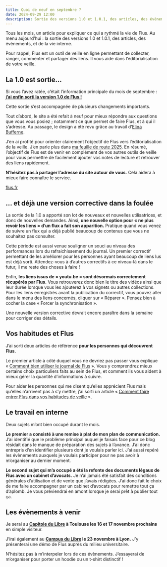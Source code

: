 ```yaml
---
title: Quoi de neuf en septembre ?
date: 2024-09-29 12:00
description: Sortie des versions 1.0 et 1.0.1, des articles, des évènements, et de la vie interne.
---
```


Tous les mois, un article pour expliquer ce qui a rythmé la vie de Flus.
Au menu aujourd’hui : la sortie des versions 1.0 et 1.0.1, des articles, des évènements, et de la vie interne.

Pour rappel, Flus est un outil de veille en ligne permettant de collecter, ranger, commenter et partager des liens.
Il vous aide dans l’éditorialisation de votre veille.

## La 1.0 est sortie…

Si vous l’avez ratée, c’était l’information principale du mois de septembre : [**j’ai enfin sorti la version 1.0 de Flus !**](flus-un-point-zero.html)

Cette sortie s’est accompagnée de plusieurs changements importants.

Tout d’abord, le site a été refait à neuf pour mieux répondre aux questions que vous vous posiez ; notamment ce que permet de faire Flus, et à qui il s’adresse.
Au passage, le design a été revu grâce au travail d’[Elina Bufferne](https://fr.linkedin.com/in/elina-bufferne).

J’en ai profité pour orienter clairement l’objectif de Flus vers l’éditorialisation de la veille.
J’en parle plus dans [ma feuille de route 2025](feuille-de-route-2025.html).
En résumé, l’objectif de Flus est de venir en complément de vos autres outils de veille pour vous permettre de facilement ajouter vos notes de lecture et retrouver des liens rapidement.

**N’hésitez pas à partager l’adresse du site autour de vous.**
Cela aidera à mieux faire connaître le service.

<p class="text--center">
    <a class="button button--primary" href="https://flus.fr">
        flus.fr
    </a>
</p>

## … et déjà une version corrective dans la foulée

La sortie de la 1.0 a apporté son lot de nouveaux et nouvelles utilisatrices, et donc de nouvelles demandes.
Ainsi, **une nouvelle option pour « ne plus revoir les liens » d’un flux a fait son apparition.**
Pratique quand vous venez de suivre un flux qui a déjà publié beaucoup de contenus que vous ne souhaitez pas consulter.

Cette période est aussi venue souligner un souci au niveau des performances lors du rafraichissement du journal.
Un premier correctif permettant de les améliorer pour les personnes ayant beaucoup de liens lus est déjà sorti.
Attendez-vous à d’autres correctifs à ce niveau-là dans le futur, il me reste des choses à faire !

Enfin, **les liens issus de « youtu.be » sont désormais correctement récupérés par Flus.**
Vous retrouverez donc bien le titre des vidéos ainsi que leur durée lorsque vous les ajouterez à vos signets ou autres collections.
Pour les liens enregistrés avant la publication du correctif, vous pouvez aller dans le menu des liens concernés, cliquer sur « Réparer ».
Pensez bien à cocher la case « Forcer la synchronisation ».

Une nouvelle version corrective devrait encore paraître dans la semaine pour corriger des détails.

## Vos habitudes et Flus

J’ai sorti deux articles de référence **pour les personnes qui découvrent Flus.**

Le premier article à côté duquel vous ne devriez pas passer vous explique « [Comment bien utiliser le journal de Flus](comment-bien-utiliser-le-journal.html) ».
Vous y comprendrez mieux certains choix particuliers faits au sein de Flus, et comment ils vous aident à mieux gérer la quantité d’informations à suivre.

Pour aider les personnes qui me disent qu’elles apprécient Flus mais qu’elles n’arrivent pas à s’y mettre, j’ai sorti un article « [Comment faire entrer Flus dans vos habitudes de veille](faire-entrer-flus-dans-vos-habitudes-de-veille.html) ».

## Le travail en interne

Deux sujets m’ont bien occupé durant le mois.

**Le premier a consisté à une remise à plat de mon plan de communication.**
J’ai identifié que le problème principal auquel je faisais face pour ce blog résidait dans le manque de préparation des sujets à l’avance.
J’ai donc entrepris d’en identifier plusieurs dont je voulais parler ici.
J’ai aussi repéré les évènements auxquels je voulais participer pour ne pas avoir à m’organiser au dernier moment.

**Le second sujet qui m’a occupé a été la refonte des documents légaux de Flus avec un cabinet d’avocats.**
Je n’ai jamais été satisfait des conditions générales d’utilisation et de vente que j’avais rédigées.
J’ai donc fait le choix de me faire accompagner par un cabinet d’avocats pour remettre tout ça d’aplomb.
Je vous préviendrai en amont lorsque je serai prêt à publier tout ça.

## Les évènements à venir

Je serai au **[Capitole du Libre](https://capitoledulibre.org/) à Toulouse les 16 et 17 novembre prochains** en simple visiteur.

J’irai également au **[Campus du Libre](https://www.campus-du-libre.org/) le 23 novembre à Lyon.**
J’y présenterai une démo de Flus auprès du milieu universitaire.

N’hésitez pas à m’interpeler lors de ces évènements.
J’essayerai de m’organiser pour porter un hoodie ou un t-shirt distinctif !
